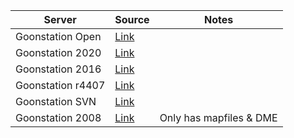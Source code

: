Server			|Source									|Notes
------------------------|-----------------------------------------------------------------------|--------
Goonstation Open	|[Link](https://github.com/SS13-Source-Archive/goonstation)		|
Goonstation 2020	|[Link](https://github.com/SS13-Source-Archive/goonstation-2020)	|
Goonstation 2016	|[Link](https://github.com/SS13-Source-Archive/goonstation-2016)	|
Goonstation r4407	|[Link](https://github.com/SS13-Source-Archive/goonstation-r4407)	|
Goonstation SVN		|[Link](https://github.com/SS13-Source-Archive/goonstationrepo)		|
Goonstation 2008	|[Link](https://github.com/SS13-Source-Archive/gs13) 			|Only has mapfiles & DME
